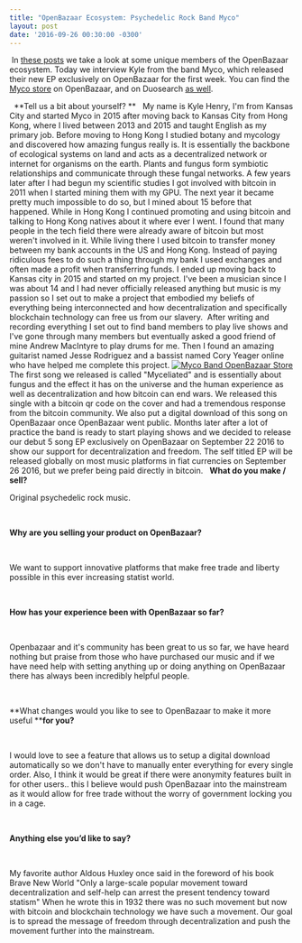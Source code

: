 ```yaml
---
title: "OpenBazaar Ecosystem: Psychedelic Rock Band Myco" 
layout: post
date: '2016-09-26 00:30:00 -0300'
---
```

        
 In [these posts](https://blog.openbazaar.org/tag/ecosystem/) we take a look at some unique members of the OpenBazaar ecosystem. Today we interview Kyle from the band Myco, which released their new EP exclusively on OpenBazaar for the first week. You can find the [Myco store](ob://@MycoBand/store) on OpenBazaar, and on Duosearch [as well](https://duosear.ch/@MycoBand).

  **Tell us a bit about yourself? **   My name is Kyle Henry, I'm from Kansas City and started Myco in 2015 after moving back to Kansas City from Hong Kong, where I lived between 2013 and 2015 and taught English as my primary job. Before moving to Hong Kong I studied botany and mycology and discovered how amazing fungus really is. It is essentially the backbone of ecological systems on land and acts as a decentralized network or internet for organisms on the earth. Plants and fungus form symbiotic relationships and communicate through these fungal networks. A few years later after I had begun my scientific studies I got involved with bitcoin in 2011 when I started mining them with my GPU. The next year it became pretty much impossible to do so, but I mined about 15 before that happened. While in Hong Kong I continued promoting and using bitcoin and talking to Hong Kong natives about it where ever I went. I found that many people in the tech field there were already aware of bitcoin but most weren't involved in it. While living there I used bitcoin to transfer money between my bank accounts in the US and Hong Kong. Instead of paying ridiculous fees to do such a thing through my bank I used exchanges and often made a profit when transferring funds. I ended up moving back to Kansas city in 2015 and started on my project. I've been a musician since I was about 14 and I had never officially released anything but music is my passion so I set out to make a project that embodied my beliefs of everything being interconnected and how decentralization and specifically blockchain technology can free us from our slavery.  After writing and recording everything I set out to find band members to play live shows and I've gone through many members but eventually asked a good friend of mine Andrew MacIntyre to play drums for me. Then I found an amazing guitarist named Jesse Rodriguez and a bassist named Cory Yeager online who have helped me complete this project. [![Myco Band OpenBazaar Store](Screenshot-from-2016-09-26-06-30-02.png)](Screenshot-from-2016-09-26-06-30-02.png) The first song we released is called "Myceliated" and is essentially about fungus and the effect it has on the universe and the human experience as well as decentralization and how bitcoin can end wars. We released this single with a bitcoin qr code on the cover and had a tremendous response from the bitcoin community. We also put a digital download of this song on OpenBazaar once OpenBazaar went public. Months later after a lot of practice the band is ready to start playing shows and we decided to release our debut 5 song EP exclusively on OpenBazaar on September 22 2016 to show our support for decentralization and freedom. The self titled EP will be released globally on most music platforms in fiat currencies on September 26 2016, but we prefer being paid directly in bitcoin.   **What do you make / sell?**  

Original psychedelic rock music.

 

**Why are you selling your product on OpenBazaar?**

 

We want to support innovative platforms that make free trade and liberty possible in this ever increasing statist world.

 

**How has your experience been with OpenBazaar so far?**

 

Openbazaar and it's community has been great to us so far, we have heard nothing but praise from those who have purchased our music and if we have need help with setting anything up or doing anything on OpenBazaar there has always been incredibly helpful people.

 

**What changes would you like to see to OpenBazaar to make it more useful ****for you?**

 

I would love to see a feature that allows us to setup a digital download automatically so we don't have to manually enter everything for every single order. Also, I think it would be great if there were anonymity features built in for other users.. this I believe would push OpenBazaar into the mainstream as it would allow for free trade without the worry of government locking you in a cage.

 

**Anything else you’d like to say?**

 

My favorite author Aldous Huxley once said in the foreword of his book Brave New World "Only a large-scale popular movement toward decentralization and self-help can arrest the present tendency toward statism" When he wrote this in 1932 there was no such movement but now with bitcoin and blockchain technology we have such a movement. Our goal is to spread the message of freedom through decentralization and push the movement further into the mainstream.